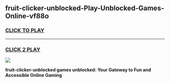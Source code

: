 
## fruit-clicker-unblocked-Play-Unblocked-Games-Online-vf88o
<h3>
<a href="https://premium76.site?title=fruit-clicker-unblocked&ref=25A">CLICK TO PLAY</a></h3>
<hr>

<h3>
<a href="https://premium76.site?title=fruit-clicker-unblocked&ref=25A">CLICK 2 PLAY</a>
  
</h3>

<a href="https://premium76.site?title=fruit-clicker-unblocked&ref=25A"><img src="https://clearcache.store/games.png"></a>


**fruit-clicker-unblocked games unblocked: Your Gateway to Fun and Accessible Online Gaming**
